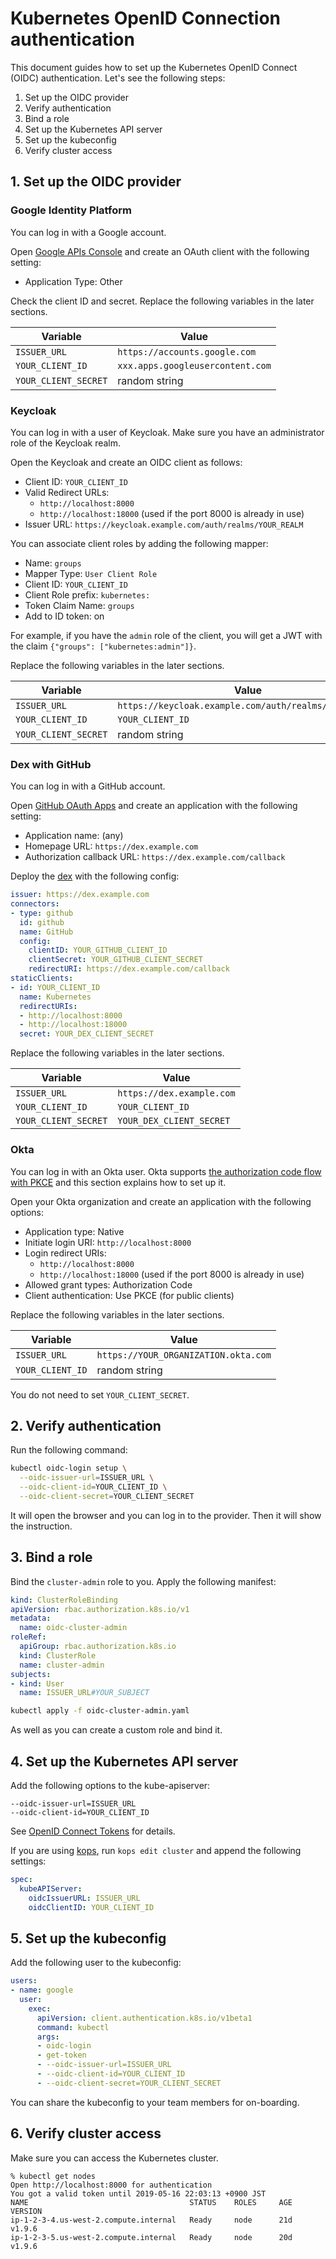 # Kubernetes OpenID Connection authentication

This document guides how to set up the Kubernetes OpenID Connect (OIDC) authentication.
Let's see the following steps:

1. Set up the OIDC provider
1. Verify authentication
1. Bind a role
1. Set up the Kubernetes API server
1. Set up the kubeconfig
1. Verify cluster access


## 1. Set up the OIDC provider

### Google Identity Platform

You can log in with a Google account.

Open [Google APIs Console](https://console.developers.google.com/apis/credentials) and create an OAuth client with the following setting:

- Application Type: Other

Check the client ID and secret.
Replace the following variables in the later sections.

Variable                | Value
------------------------|------
`ISSUER_URL`            | `https://accounts.google.com`
`YOUR_CLIENT_ID`        | `xxx.apps.googleusercontent.com`
`YOUR_CLIENT_SECRET`    | random string

### Keycloak

You can log in with a user of Keycloak.
Make sure you have an administrator role of the Keycloak realm.

Open the Keycloak and create an OIDC client as follows:

- Client ID: `YOUR_CLIENT_ID`
- Valid Redirect URLs:
    - `http://localhost:8000`
    - `http://localhost:18000` (used if the port 8000 is already in use)
- Issuer URL: `https://keycloak.example.com/auth/realms/YOUR_REALM`

You can associate client roles by adding the following mapper:

- Name: `groups`
- Mapper Type: `User Client Role`
- Client ID: `YOUR_CLIENT_ID`
- Client Role prefix: `kubernetes:`
- Token Claim Name: `groups`
- Add to ID token: on

For example, if you have the `admin` role of the client, you will get a JWT with the claim `{"groups": ["kubernetes:admin"]}`.

Replace the following variables in the later sections.

Variable                | Value
------------------------|------
`ISSUER_URL`            | `https://keycloak.example.com/auth/realms/YOUR_REALM`
`YOUR_CLIENT_ID`        | `YOUR_CLIENT_ID`
`YOUR_CLIENT_SECRET`    | random string

### Dex with GitHub

You can log in with a GitHub account.

Open [GitHub OAuth Apps](https://github.com/settings/developers) and create an application with the following setting:

- Application name: (any)
- Homepage URL: `https://dex.example.com`
- Authorization callback URL: `https://dex.example.com/callback`

Deploy the [dex](https://github.com/dexidp/dex) with the following config:

```yaml
issuer: https://dex.example.com
connectors:
- type: github
  id: github
  name: GitHub
  config:
    clientID: YOUR_GITHUB_CLIENT_ID
    clientSecret: YOUR_GITHUB_CLIENT_SECRET
    redirectURI: https://dex.example.com/callback
staticClients:
- id: YOUR_CLIENT_ID
  name: Kubernetes
  redirectURIs:
  - http://localhost:8000
  - http://localhost:18000
  secret: YOUR_DEX_CLIENT_SECRET
```

Replace the following variables in the later sections.

Variable                | Value
------------------------|------
`ISSUER_URL`            | `https://dex.example.com`
`YOUR_CLIENT_ID`        | `YOUR_CLIENT_ID`
`YOUR_CLIENT_SECRET`    | `YOUR_DEX_CLIENT_SECRET`

### Okta

You can log in with an Okta user.
Okta supports [the authorization code flow with PKCE](https://developer.okta.com/docs/guides/implement-auth-code-pkce/overview/)
and this section explains how to set up it.

Open your Okta organization and create an application with the following options:

- Application type: Native
- Initiate login URI: `http://localhost:8000`
- Login redirect URIs:
    - `http://localhost:8000`
    - `http://localhost:18000` (used if the port 8000 is already in use)
- Allowed grant types: Authorization Code
- Client authentication: Use PKCE (for public clients)

Replace the following variables in the later sections.

Variable                | Value
------------------------|------
`ISSUER_URL`            | `https://YOUR_ORGANIZATION.okta.com`
`YOUR_CLIENT_ID`        | random string

You do not need to set `YOUR_CLIENT_SECRET`.


## 2. Verify authentication

Run the following command:

```sh
kubectl oidc-login setup \
  --oidc-issuer-url=ISSUER_URL \
  --oidc-client-id=YOUR_CLIENT_ID \
  --oidc-client-secret=YOUR_CLIENT_SECRET
```

It will open the browser and you can log in to the provider.
Then it will show the instruction.


## 3. Bind a role

Bind the `cluster-admin` role to you.
Apply the following manifest:

```yaml
kind: ClusterRoleBinding
apiVersion: rbac.authorization.k8s.io/v1
metadata:
  name: oidc-cluster-admin
roleRef:
  apiGroup: rbac.authorization.k8s.io
  kind: ClusterRole
  name: cluster-admin
subjects:
- kind: User
  name: ISSUER_URL#YOUR_SUBJECT
```

```sh
kubectl apply -f oidc-cluster-admin.yaml
```

As well as you can create a custom role and bind it.


## 4. Set up the Kubernetes API server

Add the following options to the kube-apiserver:

```
--oidc-issuer-url=ISSUER_URL
--oidc-client-id=YOUR_CLIENT_ID
```

See [OpenID Connect Tokens](https://kubernetes.io/docs/reference/access-authn-authz/authentication/#openid-connect-tokens) for details.

If you are using [kops](https://github.com/kubernetes/kops), run `kops edit cluster` and append the following settings:

```yaml
spec:
  kubeAPIServer:
    oidcIssuerURL: ISSUER_URL
    oidcClientID: YOUR_CLIENT_ID
```


## 5. Set up the kubeconfig

Add the following user to the kubeconfig:

```yaml
users:
- name: google
  user:
    exec:
      apiVersion: client.authentication.k8s.io/v1beta1
      command: kubectl
      args:
      - oidc-login
      - get-token
      - --oidc-issuer-url=ISSUER_URL
      - --oidc-client-id=YOUR_CLIENT_ID
      - --oidc-client-secret=YOUR_CLIENT_SECRET
```

You can share the kubeconfig to your team members for on-boarding.


## 6. Verify cluster access

Make sure you can access the Kubernetes cluster.

```
% kubectl get nodes
Open http://localhost:8000 for authentication
You got a valid token until 2019-05-16 22:03:13 +0900 JST
NAME                                    STATUS    ROLES     AGE       VERSION
ip-1-2-3-4.us-west-2.compute.internal   Ready     node      21d       v1.9.6
ip-1-2-3-5.us-west-2.compute.internal   Ready     node      20d       v1.9.6
```
